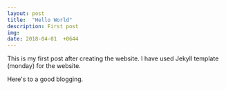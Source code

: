 ```yaml
---
layout: post
title:  "Hello World"
description: First post
img:
date: 2018-04-01  +0644
---
```


This is my first post after creating the website. I have used Jekyll template (monday) for the website.

Here's to a good blogging.
